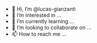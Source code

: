 - 👋 Hi, I’m @lucas-gianzanti
- 👀 I’m interested in ...
- 🌱 I’m currently learning ...
- 💞️ I’m looking to collaborate on ...
- 📫 How to reach me ...

<!---
lucas-gianzanti/lucas-gianzanti is a ✨ special ✨ repository because its `README.md` (this file) appears on your GitHub profile.
You can click the Preview link to take a look at your changes.
--->
